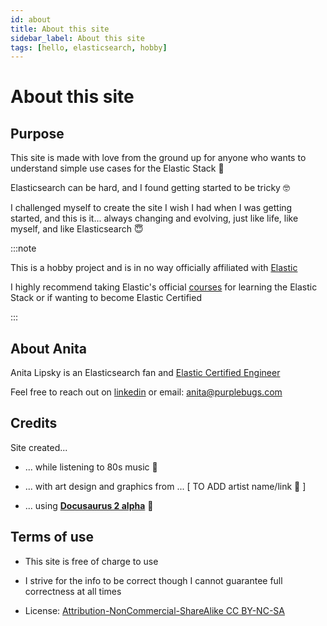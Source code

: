 ```yaml
---
id: about
title: About this site
sidebar_label: About this site
tags: [hello, elasticsearch, hobby]
---
```


# About this site

## Purpose

This site is made with love from the ground up for anyone who wants to understand simple use cases for the Elastic Stack 💜

Elasticsearch can be hard, and I found getting started to be tricky 🤓

I challenged myself to create the site I wish I had when I was getting started, and this is it... always changing and evolving, just like life, like myself, and like Elasticsearch 😇

:::note

This is a hobby project and is in no way officially affiliated with [Elastic](https://elastic.co)

I highly recommend taking Elastic's official [courses](https://www.elastic.co/training/certification) for learning the Elastic Stack or if wanting to become Elastic Certified

:::

## About Anita

Anita Lipsky is an Elasticsearch fan and [Elastic Certified Engineer](https://certified.elastic.co/8c217fda-75a3-462d-9438-1a0b5853a403)

Feel free to reach out on [linkedin](https://www.linkedin.com/in/anita-lipsky-506360120) or email: [anita@purplebugs.com](mailto:anita@purplebugs.com)

## Credits

Site created...

- ... while listening to 80s music 🎷

- ... with art design and graphics from ... [ TO ADD artist name/link 🎨 ]

- ... using [**Docusaurus 2 alpha**](https://v2.docusaurus.io/) 👾

## Terms of use

- This site is free of charge to use

- I strive for the info to be correct though I cannot guarantee full correctness at all times

- License: [Attribution-NonCommercial-ShareAlike
  CC BY-NC-SA](https://creativecommons.org/licenses/by-nc-sa/4.0/)
